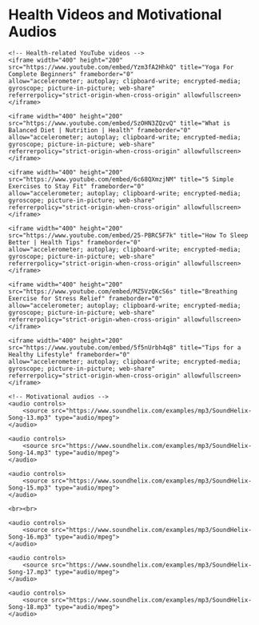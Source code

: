 <!DOCTYPE html>
<html lang="en">
<head>
    <meta charset="UTF-8">
    <title>Health and Motivation</title>
    <style>
        audio {
            margin: 20px 50px 8px;
        }
    </style>
</head>
<body>
    <h1>Health Videos and Motivational Audios</h1>

    <!-- Health-related YouTube videos -->
    <iframe width="400" height="200" src="https://www.youtube.com/embed/Yzm3fA2HhkQ" title="Yoga For Complete Beginners" frameborder="0"
    allow="accelerometer; autoplay; clipboard-write; encrypted-media; gyroscope; picture-in-picture; web-share"
    referrerpolicy="strict-origin-when-cross-origin" allowfullscreen></iframe>

    <iframe width="400" height="200" src="https://www.youtube.com/embed/SzOHN3ZQzvQ" title="What is Balanced Diet | Nutrition | Health" frameborder="0"
    allow="accelerometer; autoplay; clipboard-write; encrypted-media; gyroscope; picture-in-picture; web-share"
    referrerpolicy="strict-origin-when-cross-origin" allowfullscreen></iframe>

    <iframe width="400" height="200" src="https://www.youtube.com/embed/6c68QXmzjNM" title="5 Simple Exercises to Stay Fit" frameborder="0"
    allow="accelerometer; autoplay; clipboard-write; encrypted-media; gyroscope; picture-in-picture; web-share"
    referrerpolicy="strict-origin-when-cross-origin" allowfullscreen></iframe>

    <iframe width="400" height="200" src="https://www.youtube.com/embed/25-PBRC5F7k" title="How To Sleep Better | Health Tips" frameborder="0"
    allow="accelerometer; autoplay; clipboard-write; encrypted-media; gyroscope; picture-in-picture; web-share"
    referrerpolicy="strict-origin-when-cross-origin" allowfullscreen></iframe>

    <iframe width="400" height="200" src="https://www.youtube.com/embed/MZ5VzQKcS6s" title="Breathing Exercise for Stress Relief" frameborder="0"
    allow="accelerometer; autoplay; clipboard-write; encrypted-media; gyroscope; picture-in-picture; web-share"
    referrerpolicy="strict-origin-when-cross-origin" allowfullscreen></iframe>

    <iframe width="400" height="200" src="https://www.youtube.com/embed/5f5nUrbh4q8" title="Tips for a Healthy Lifestyle" frameborder="0"
    allow="accelerometer; autoplay; clipboard-write; encrypted-media; gyroscope; picture-in-picture; web-share"
    referrerpolicy="strict-origin-when-cross-origin" allowfullscreen></iframe>

    <!-- Motivational audios -->
    <audio controls>
        <source src="https://www.soundhelix.com/examples/mp3/SoundHelix-Song-13.mp3" type="audio/mpeg">
    </audio>

    <audio controls>
        <source src="https://www.soundhelix.com/examples/mp3/SoundHelix-Song-14.mp3" type="audio/mpeg">
    </audio>

    <audio controls>
        <source src="https://www.soundhelix.com/examples/mp3/SoundHelix-Song-15.mp3" type="audio/mpeg">
    </audio>

    <br><br>

    <audio controls>
        <source src="https://www.soundhelix.com/examples/mp3/SoundHelix-Song-16.mp3" type="audio/mpeg">
    </audio>

    <audio controls>
        <source src="https://www.soundhelix.com/examples/mp3/SoundHelix-Song-17.mp3" type="audio/mpeg">
    </audio>

    <audio controls>
        <source src="https://www.soundhelix.com/examples/mp3/SoundHelix-Song-18.mp3" type="audio/mpeg">
    </audio>
</body>
</html>

